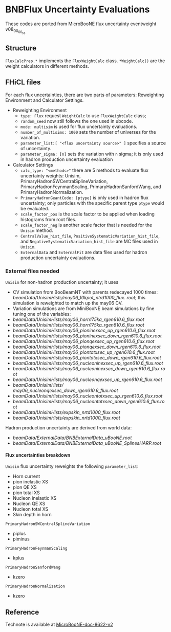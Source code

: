# BNBFlux Uncertainty Evaluations

These codes are ported from MicroBooNE flux uncertainty eventweight $v08_00_00_55$


## Structure
`FluxCalcPrep.*` implements the `FluxWeightCalc` class. `*WeightCalc()` are the weight calculators in different methods.

## FHiCL files
For each flux uncertainties, there are two parts of parameters: Reweighting Environment and Calculator Settings.

- Reweighting Environment
	- `type: Flux` request `WeightCalc` to use `FluxWeightCalc` class;
	- `random_seed` now still follows the one used in ubcode.
	- `mode: multisim` is used for flux uncertainty evaluations.
	- `number_of_multisims: 1000` sets the number of universes for the variation.
	- `parameter_list:[ "<flux uncertainty source>" ]` specifies a source of uncertainty.
	- `parameter_sigma: [n]` sets the variation with `n` sigma; it is only used in hadron production uncertainty evaluation
- Calculator Settings
	- `calc_type: "<methods>"` there are 5 methods to evaluate flux uncertainty weights: 
	Unisim, PrimaryHadronSWCentralSplineVariation, PrimaryHadronFeynmanScaling, 
	PrimaryHadronSanfordWang, and PrimaryHadronNormalization.
	- `PrimaryHadronGeantCode: [ptype]` is only used in hadron flux uncertainty;
	only particles with the specific parent type `ptype` would be evaluated.
	- `scale_factor_pos` is the scale factor to be applied when loading histograms from root files.
	- `scale_factor_neg` is another scale factor that is needed for the `Unisim` method.
	- `CentralValue_hist_file`, `PositiveSystematicVariation_hist_file`, and `NegativeSystematicVariation_hist_file` are MC files used in `Unisim`.
	- `ExternalData` and `ExternalFit` are data files used for hadron production uncertainty evaluations.

### External files needed
`Unisim` for non-hadron production uncertainty; it uses 

- CV simulation from BooBeamNT with parents redecayed 1000 times: *beamData/UnisimHists/may06_10kpot_ntrd1000_flux. root*; this simulation is reweighted to match up the may06 CV.
- Variation simulations are from MiniBooNE beam simulations by fine tuning one of the variables:
 - *beamData/UnisimHists/may06_horn175ka_rgen610.6_flux.root*	
 - *beamData/UnisimHists/may06_horn175ka_rgen610.6_flux.root*
 - *beamData/UnisimHists/may06_pioninexsec_up_rgen610.6_flux.root*	
 - *beamData/UnisimHists/may06_pioninexsec_down_rgen610.6_flux.root*
 - *beamData/UnisimHists/may06_pionqexsec_up_rgen610.6_flux.root*	
 - *beamData/UnisimHists/may06_pionqexsec_down_rgen610.6_flux.root*
 - *beamData/UnisimHists/may06_piontotxsec_up_rgen610.6_flux.root*	
 - *beamData/UnisimHists/may06_piontotxsec_down_rgen610.6_flux.root*
 - *beamData/UnisimHists/may06_nucleoninexsec_up_rgen610.6_flux.root*	
 - *beamData/UnisimHists/may06_nucleoninexsec_down_rgen610.6_flux.root*
 - *beamData/UnisimHists/may06_nucleonqexsec_up_rgen610.6_flux.root*	
 - *beamData/UnisimHists/ may06_nucleonqexsec_down_rgen610.6_flux.root*
 - *beamData/UnisimHists/may06_nucleontotxsec_up_rgen610.6_flux.root*	
 - *beamData/UnisimHists/may06_nucleontotxsec_down_rgen610.6_flux.root*
 - *beamData/UnisimHists/expskin_nrtd1000_flux.root*
 - *beamData/UnisimHists/expskin_nrtd1000_flux.root*

Hadron production uncertainty are derived from world data:
- *beamData/ExternalData/BNBExternalData_uBooNE.root*
- *beamData/ExternalData/BNBExternalData_uBooNE_SplinesHARP.root*

#### Flux uncertainties breakdown
`Unisim` flux uncertainty reweights the following `parameter_list`:
- Horn current
- pion inelastic XS
- pion QE XS
- pion total XS
- Nucleon inelastic XS
- Nucleon QE XS
- Nucleon total XS
- Skin depth in horn

`PrimaryHadronSWCentralSplineVariation`
- piplus 
- piminus

`PrimaryHadronFeynmanScaling`
- kplus

`PrimaryHadronSanfordWang`
- kzero

`PrimaryHadronNormalization`
- kzero


## Reference
Technote is available at [MicroBooNE-doc-8622-v2](https://microboone-docdb.fnal.gov/cgi-bin/sso/ShowDocument?docid=8622)
